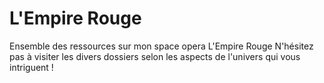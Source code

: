 # L'Empire Rouge
Ensemble des ressources sur mon space opera L'Empire Rouge
N'hésitez pas à visiter les divers dossiers selon les aspects de l'univers qui vous intriguent !

